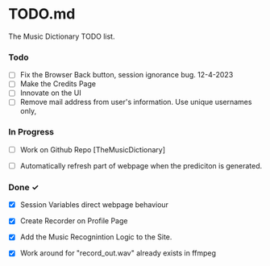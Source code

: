 # TODO.md

The Music Dictionary TODO list.

### Todo

- [ ] Fix the Browser Back button, session ignorance bug. 12-4-2023
- [ ] Make the Credits Page
- [ ] Innovate on the UI
- [ ] Remove mail address from user's information. Use unique usernames only,

### In Progress

- [ ] Work on Github Repo [TheMusicDictionary]
- [ ] Automatically refresh part of webpage when the prediciton is generated.


### Done ✓

- [x] Session Variables direct webpage behaviour
- [x] Create Recorder on Profile Page
- [x] Add the Music Recognintion Logic to the Site.
- [x] Work around for "record_out.wav" already exists in ffmpeg

